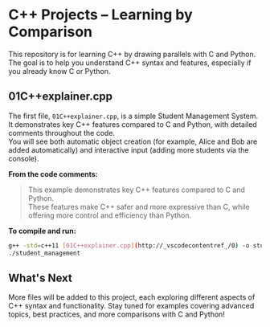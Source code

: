 # C++ Projects – Learning by Comparison

This repository is for learning C++ by drawing parallels with C and Python.  
The goal is to help you understand C++ syntax and features, especially if you already know C or Python.

## 01C++explainer.cpp

The first file, `01C++explainer.cpp`, is a simple Student Management System.  
It demonstrates key C++ features compared to C and Python, with detailed comments throughout the code.  
You will see both automatic object creation (for example, Alice and Bob are added automatically) and interactive input (adding more students via the console).

**From the code comments:**

> This example demonstrates key C++ features compared to C and Python.  
> These features make C++ safer and more expressive than C, while offering more control and efficiency than Python.

**To compile and run:**
```sh
g++ -std=c++11 [01C++explainer.cpp](http://_vscodecontentref_/0) -o student_management
./student_management 
```

## What's Next
More files will be added to this project, each exploring different aspects of C++ syntax and functionality.
Stay tuned for examples covering advanced topics, best practices, and more comparisons with C and Python! 